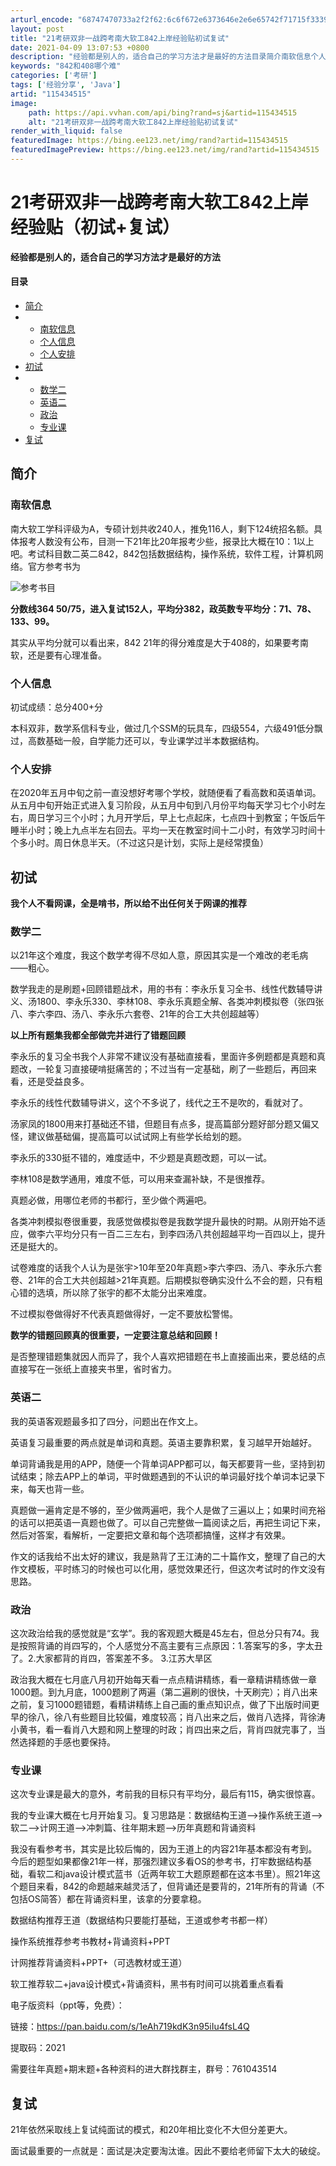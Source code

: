 ```yaml
---
arturl_encode: "68747470733a2f2f62:6c6f672e6373646e2e6e65742f71715f33393635323131322f:61727469636c652f64657461696c732f313135343334353135"
layout: post
title: "21考研双非一战跨考南大软工842上岸经验贴初试复试"
date: 2021-04-09 13:07:53 +0800
description: "经验都是别人的，适合自己的学习方法才是最好的方法目录简介南软信息个人信息个人安排初试数学二英语二政治"
keywords: "842和408哪个难"
categories: ['考研']
tags: ['经验分享', 'Java']
artid: "115434515"
image:
    path: https://api.vvhan.com/api/bing?rand=sj&artid=115434515
    alt: "21考研双非一战跨考南大软工842上岸经验贴初试复试"
render_with_liquid: false
featuredImage: https://bing.ee123.net/img/rand?artid=115434515
featuredImagePreview: https://bing.ee123.net/img/rand?artid=115434515
---
```


# 21考研双非一战跨考南大软工842上岸经验贴（初试+复试）

**经验都是别人的，适合自己的学习方法才是最好的方法**

#### 目录

* [简介](#_3)
* + [南软信息](#_4)
  + [个人信息](#_9)
  + [个人安排](#_12)
* [初试](#_14)
* + [数学二](#_16)
  + [英语二](#_34)
  + [政治](#_40)
  + [专业课](#_43)
* [复试](#_56)

## 简介

### 南软信息

南大软工学科评级为A，专硕计划共收240人，推免116人，剩下124统招名额。具体报考人数没有公布，目测一下21年比20年报考少些，报录比大概在10：1以上吧。考试科目数二英二842，842包括数据结构，操作系统，软件工程，计算机网络。官方参考书为
  
![参考书目](https://i-blog.csdnimg.cn/blog_migrate/e4f740c09b597bca43d3d7a0b95aac20.png#pic_center)
  
**分数线364 50/75，进入复试152人，平均分382，政英数专平均分：71、78、133、99。**
  
其实从平均分就可以看出来，842 21年的得分难度是大于408的，如果要考南软，还是要有心理准备。

### 个人信息

初试成绩：总分400+分
  
本科双非，数学系信科专业，做过几个SSM的玩具车，四级554，六级491低分飘过，高数基础一般，自学能力还可以，专业课学过半本数据结构。

### 个人安排

在2020年五月中旬之前一直没想好考哪个学校，就随便看了看高数和英语单词。从五月中旬开始正式进入复习阶段，从五月中旬到八月份平均每天学习七个小时左右，周日学习三个小时；九月开学后，早上七点起床，七点四十到教室；午饭后午睡半小时；晚上九点半左右回去。平均一天在教室时间十二小时，有效学习时间十个多小时。周日休息半天。（不过这只是计划，实际上是经常摸鱼）

## 初试

**我个人不看网课，全是啃书，所以给不出任何关于网课的推荐**

### 数学二

以21年这个难度，我这个数学考得不尽如人意，原因其实是一个难改的老毛病——粗心。

数学我走的是刷题+回顾错题战术，用的书有：李永乐复习全书、线性代数辅导讲义、汤1800、李永乐330、李林108、李永乐真题全解、各类冲刺模拟卷（张四张八、李六李四、汤八、李永乐六套卷、21年的合工大共创超越等）
  
**以上所有题集我都全部做完并进行了错题回顾**

李永乐的复习全书我个人非常不建议没有基础直接看，里面许多例题都是真题和真题改，一轮复习直接硬啃挺痛苦的；不过当有一定基础，刷了一些题后，再回来看，还是受益良多。
  
李永乐的线性代数辅导讲义，这个不多说了，线代之王不是吹的，看就对了。
  
汤家凤的1800用来打基础还不错，但题目有点多，提高篇部分题好部分题又偏又怪，建议做基础偏，提高篇可以试试网上有些学长给划的题。
  
李永乐的330挺不错的，难度适中，不少题是真题改题，可以一试。
  
李林108是数学通用，难度不低，可以用来查漏补缺，不是很推荐。
  
真题必做，用哪位老师的书都行，至少做个两遍吧。
  
各类冲刺模拟卷很重要，我感觉做模拟卷是我数学提升最快的时期。从刚开始不适应，做李六平均分只有一百二三左右，到李四汤八共创超越平均一百四以上，提升还是挺大的。
  
试卷难度的话我个人认为是张宇>10年至20年真题>李六李四、汤八、李永乐六套卷、21年的合工大共创超越>21年真题。后期模拟卷确实没什么不会的题，只有粗心错的选填，所以除了张宇的都不太能分出来难度。
  
不过模拟卷做得好不代表真题做得好，一定不要放松警惕。

**数学的错题回顾真的很重要，一定要注意总结和回顾！**
  
是否整理错题集就因人而异了，我个人喜欢把错题在书上直接画出来，要总结的点直接写在一张纸上直接夹书里，省时省力。

### 英语二

我的英语客观题最多扣了四分，问题出在作文上。
  
英语复习最重要的两点就是单词和真题。英语主要靠积累，复习越早开始越好。
  
单词背诵我是用的APP，随便一个背单词APP都可以，每天都要背一些，坚持到初试结束；除去APP上的单词，平时做题遇到的不认识的单词最好找个单词本记录下来，每天也背一些。
  
真题做一遍肯定是不够的，至少做两遍吧，我个人是做了三遍以上；如果时间充裕的话可以把英语一真题也做了。可以自己完整做一篇阅读之后，再把生词记下来，然后对答案，看解析，一定要把文章和每个选项都搞懂，这样才有效果。
  
作文的话我给不出太好的建议，我是熟背了王江涛的二十篇作文，整理了自己的大作文模板，平时练习的时候也可以化用，感觉效果还行，但这次考试时的作文没有思路。

### 政治

这次政治给我的感觉就是“玄学”。我的客观题大概是45左右，但总分只有74。我是按照背诵的肖四写的，个人感觉分不高主要有三点原因：1.答案写的多，字太丑了。2.大家都背的肖四，答案差不多。 3.江苏大旱区
  
政治我大概在七月底八月初开始每天看一点点精讲精练，看一章精讲精练做一章1000题。到九月底，1000题刷了两遍（第二遍刷的很快，十天刷完）；肖八出来之前，复习1000题错题，看精讲精练上自己画的重点知识点，做了下出版时间更早的徐八，徐八有些题目比较偏，难度较高；肖八出来之后，做肖八选择，背徐涛小黄书，看一看肖八大题和网上整理的时政；肖四出来之后，背肖四就完事了，当然选择题的手感也要保持。

### 专业课

这次专业课是最大的意外，考前我的目标只有平均分，最后有115，确实很惊喜。
  
我的专业课大概在七月开始复习。复习思路是：数据结构王道——>操作系统王道——>软二——>计网王道——>冲刺篇、往年期末题——>历年真题和背诵资料
  
我没有看参考书，其实是比较后悔的，因为王道上的内容21年基本都没有考到。今后的题型如果都像21年一样，那强烈建议多看OS的参考书，打牢数据结构基础，看软二和java设计模式蓝书（近两年软工大题原题都在这本书里）。照21年这个题目来看，842的命题越来越灵活了，但背诵还是要背的，21年所有的背诵（不包括OS简答）都在背诵资料里，该拿的分要拿稳。
  
数据结构推荐王道（数据结构只要能打基础，王道或参考书都一样）
  
操作系统推荐参考书教材+背诵资料+PPT
  
计网推荐背诵资料+PPT+（可选教材或王道）
  
软工推荐软二+java设计模式+背诵资料，黑书有时间可以挑着重点看看

电子版资料（ppt等，免费）：
  
链接：https://pan.baidu.com/s/1eAh719kdK3n95iIu4fsL4Q
  
提取码：2021
  
需要往年真题+期末题+各种资料的进大群找群主，群号：761043514

## 复试

21年依然采取线上复试纯面试的模式，和20年相比变化不大但分差更大。
  
面试最重要的一点就是：面试是决定要淘汰谁。因此不要给老师留下太大的破绽。